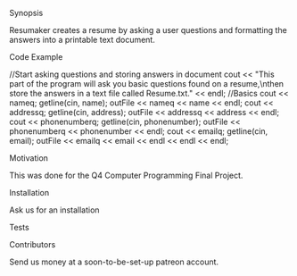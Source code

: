 Synopsis

Resumaker creates a resume by asking a user questions and formatting the answers into a printable text document.

Code Example

//Start asking questions and storing answers in document
		cout << "This part of the program will ask you basic questions found on a resume,\nthen store the answers in a text file called Resume.txt." << endl;
		//Basics
		cout << nameq;
		getline(cin, name);
		outFile << nameq << name << endl;
		cout << addressq;
		getline(cin, address);
		outFile << addressq << address << endl;
		cout << phonenumberq;
		getline(cin, phonenumber);
		outFile << phonenumberq << phonenumber << endl;
		cout << emailq;
		getline(cin, email);
		outFile << emailq << email << endl << endl << endl;

Motivation

This was done for the Q4 Computer Programming Final Project.

Installation

Ask us for an installation

Tests

Contributors

Send us money at a soon-to-be-set-up patreon account.
